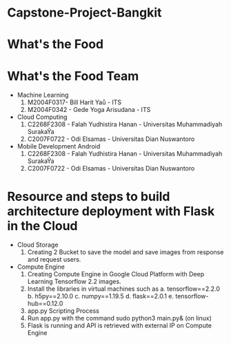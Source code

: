 # Capstone-Project-Bangkit

# What's the Food

# What's the Food Team

- Machine Learning
	1. M2004F0317- Bill Harit Yaů - ITS
	2. M2004F0342 - Gede Yoga Arisudana - ITS
- Cloud Computing
	1. C2268F2308 - Falah Yudhistira Hanan - Universitas Muhammadiyah SurakaŶa
	2. C2007F0722 - Odi Elsamas - Universitas Dian Nuswantoro
- Mobile Development Android
	1. C2268F2308 - Falah Yudhistira Hanan - Universitas Muhammadiyah SurakaŶa
	2. C2007F0722 - Odi Elsamas - Universitas Dian Nuswantoro
	
# Resource and steps to build architecture deployment with Flask in the Cloud
- Cloud Storage
	1. Creating 2 Bucket to save the model and save images from response and request users.
- Compute Engine
	1. Creating Compute Engine in Google Cloud Platform with Deep Learning Tensorflow 2.2 images.
	2. Install the libraries in virtual machines such as a. tensorflow==2.2.0 b. h5py==2.10.0 c. numpy==1.19.5 d. flask==2.0.1 e. tensorflow-hub==0.12.0
	3. app.py Scripting Process
	4. Run app.py with the command sudo python3 main.py& (on linux)
	5. Flask is running and API is retrieved with external IP on Compute Engine
